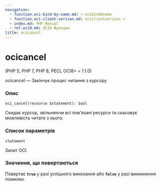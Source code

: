```yaml
---
navigation:
  - function.oci-bind-by-name.md: « ocibindбname
  - function.oci-client-version.md: ociclientversion »
  - index.md: PHP Manual
  - ref.oci8.md: OCI8 Функции
title: ocicancel
---
```

# ocicancel

(PHP 5, PHP 7, PHP 8, PECL OCI8> = 1.1.0)

ocicancel — Закінчує процес читання з курсору

### Опис

```methodsynopsis
oci_cancel(resource $statement): bool
```

Скидає курсор, звільняючи всі пов'язані ресурси та скасовує можливість читати з нього.

### Список параметрів

`statement`

Запит OCI.

### Значення, що повертаються

Повертає **`true`** у разі успішного виконання або **`false`** у разі виникнення помилки.

